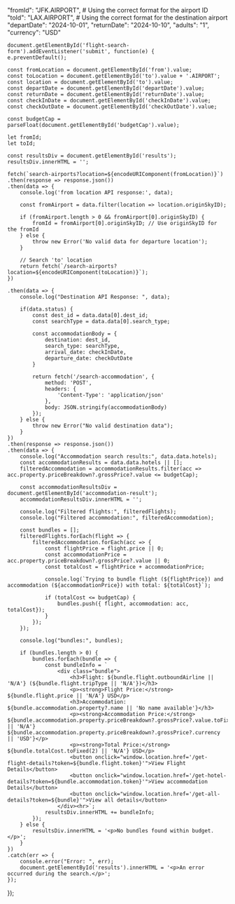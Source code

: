 "fromId": "JFK.AIRPORT",  # Using the correct format for the airport ID
    "toId": "LAX.AIRPORT",    # Using the correct format for the destination airport
    "departDate": "2024-10-01",
    "returnDate": "2024-10-10",
    "adults": "1",
    "currency": "USD"


    document.getElementById('flight-search-form').addEventListener('submit', function(e) {
    e.preventDefault();

    const fromLocation = document.getElementById('from').value;
    const toLocation = document.getElementById('to').value + '.AIRPORT';
    const location = document.getElementById('to').value;
    const departDate = document.getElementById('departDate').value;
    const returnDate = document.getElementById('returnDate').value;
    const checkInDate = document.getElementById('checkInDate').value;
    const checkOutDate = document.getElementById('checkOutDate').value;

    const budgetCap = parseFloat(document.getElementById('budgetCap').value);

    let fromId;
    let toId;
    
    const resultsDiv = document.getElementById('results');
    resultsDiv.innerHTML = '';

    fetch(`search-airports?location=${encodeURIComponent(fromLocation)}`)
    .then(response => response.json())
    .then(data => {
        console.log('from location API response:', data);

        const fromAirport = data.filter(location => location.originSkyID);

        if (fromAirport.length > 0 && fromAirport[0].originSkyID) {
            fromId = fromAirport[0].originSkyID; // Use originSkyID for the fromId
        } else {
            throw new Error('No valid data for departure location');
        }

        // Search 'to' location
        return fetch(`/search-airports?location=${encodeURIComponent(toLocation)}`);
    })
    
    .then(data => {
        console.log("Destination API Response: ", data);

        if(data.status) {
            const dest_id = data.data[0].dest_id;
            const searchType = data.data[0].search_type;

            const accommodationBody = {
                destination: dest_id,
                search_type: searchType,
                arrival_date: checkInDate,
                departure_date: checkOutDate   
            }

            return fetch('/search-accommodation', {
                method: 'POST',
                headers: {
                    'Content-Type': 'application/json'
                },
                body: JSON.stringify(accommodationBody)
            });
        } else {
            throw new Error("No valid destination data");
        }
    })
    .then(response => response.json())
    .then(data => {
        console.log("Accommodation search results:", data.data.hotels);
        const accommodationResults = data.data.hotels || [];
        filteredAccommodation = accommodationResults.filter(acc => acc.property.priceBreakdown?.grossPrice?.value <= budgetCap);

        const accommodationResultsDiv = document.getElementById('accommodation-result');
        accommodationResultsDiv.innerHTML = '';

        console.log("Filtered flights:", filteredFlights);
        console.log("Filtered accommodation:", filteredAccommodation);

        const bundles = [];
        filteredFlights.forEach(flight => {
            filteredAccommodation.forEach(acc => {
                const flightPrice = flight.price || 0;
                const accommodationPrice = acc.property.priceBreakdown?.grossPrice?.value || 0;
                const totalCost = flightPrice + accommodationPrice;

                console.log(`Trying to bundle flight (${flightPrice}) and accommodation (${accommodationPrice}) with total: ${totalCost}`);

                if (totalCost <= budgetCap) {
                    bundles.push({ flight, accommodation: acc, totalCost});
                }
            });
        });

        console.log("bundles:", bundles);
        
        if (bundles.length > 0) {
            bundles.forEach(bundle => {
                const bundleInfo = `
                    <div class="bundle">
                        <h3>Flight: ${bundle.flight.outboundAirline || 'N/A'} (${bundle.flight.tripType || 'N/A'})</h3>
                        <p><strong>Flight Price:</strong> ${bundle.flight.price || 'N/A'} USD</p>
                        <h3>Accommodation: ${bundle.accommodation.property?.name || 'No name available'}</h3>
                        <p><strong>Accommodation Price:</strong> ${bundle.accommodation.property.priceBreakdown?.grossPrice?.value.toFixed(2) || 'N/A'} ${bundle.accommodation.property.priceBreakdown?.grossPrice?.currency || 'USD'}</p>
                        <p><strong>Total Price:</strong> ${bundle.totalCost.toFixed(2) || 'N/A'} USD</p>
                        <button onclick="window.location.href='/get-flight-details?token=${bundle.flight.token}'">View Flight Details</button>
                        <button onclick="window.location.href='/get-hotel-details?token=${bundle.accommodation.token}'">View accommodation Details</button>
                        <button onclick="window.location.href='/get-all-details?token=${bundle}'">View all details</button>
                    </div><hr>`;
                resultsDiv.innerHTML += bundleInfo;
            });
        } else {
            resultsDiv.innerHTML = '<p>No bundles found within budget.</p>';
        }
    })
    .catch(err => {
        console.error("Error: ", err);
        document.getElementById('results').innerHTML = '<p>An error occurred during the search.</p>';
    });
});